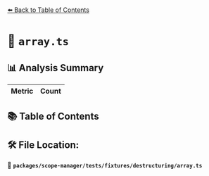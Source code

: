 [⬅️ Back to Table of Contents](../../../../../index.md)

# 📄 `array.ts`

## 📊 Analysis Summary

| Metric | Count |
|--------|-------|

## 📚 Table of Contents


## 🛠️ File Location:
📂 **`packages/scope-manager/tests/fixtures/destructuring/array.ts`**